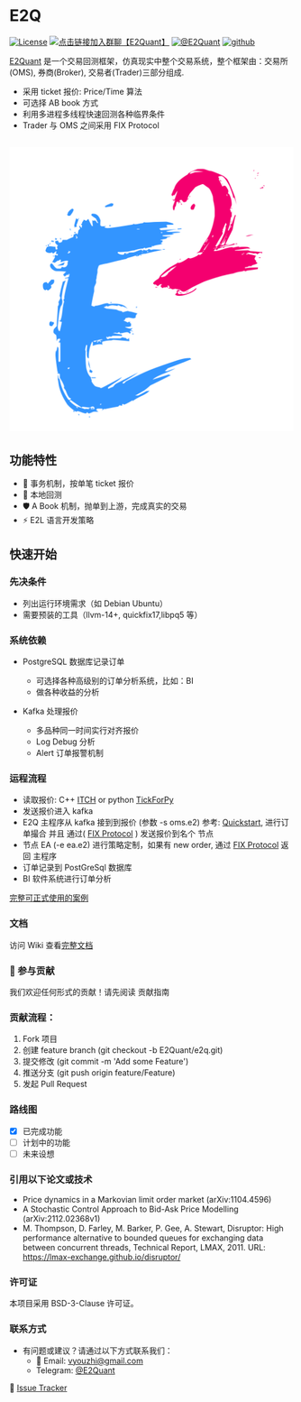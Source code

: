 # E2Q

[![License](https://img.shields.io/badge/license-BSD--3--Clause-blue?style=flat-square)](LICENSE)
[![点击链接加入群聊【E2Quant】](https://img.shields.io/badge/QQ%E7%BE%A4-995910672-green)](https://qm.qq.com/q/isPUXV7sdO)
[![@E2Quant](https://img.shields.io/badge/Telegram-2CA5E0?style=flat-squeare&logo=telegram&logoColor=white)](https://t.me/+FL19RxoJpztmY2E5)
[![github](https://img.shields.io/github/followers/E2Quant)](github)


[E2Quant](https://github.com/E2Quant) 是一个交易回测框架，仿真现实中整个交易系统，整个框架由：交易所(OMS), 券商(Broker), 交易者(Trader)三部分组成.

- 采用 ticket 报价: Price/Time 算法
- 可选择 AB book 方式
- 利用多进程多线程快速回测各种临界条件
- Trader 与 OMS 之间采用 FIX Protocol

![Logo](./e2q_512.png)
---

## 功能特性

- 🚀 事务机制，按单笔 ticket 报价
- 🔧 本地回测
- 🛡️ A Book 机制，抛单到上游，完成真实的交易
- ⚡ E2L 语言开发策略

## 快速开始

### 先决条件

- 列出运行环境需求（如 Debian Ubuntu）
- 需要预装的工具（llvm-14+, quickfix17,libpq5 等）

### 系统依赖

- PostgreSQL 数据库记录订单
    - 可选择各种高级别的订单分析系统，比如：BI
    - 做各种收益的分析

- Kafka 处理报价
    - 多品种同一时间实行对齐报价
    - Log Debug 分析
    - Alert 订单报警机制


### 运程流程

- 读取报价: C++ [ITCH](https://github.com/E2Quant/e2q_ticket/tree/main/ITCH) or python [TickForPy](https://github.com/E2Quant/e2q_ticket/tree/main/TickForPy)
- 发送报价进入 kafka
- E2Q 主程序从 kafka 接到到报价 (参数 -s oms.e2) 参考: [Quickstart](https://github.com/E2Quant/e2q_doc/blob/main/docs/Quickstart.md), 进行订单撮合 并且 通过( [FIX Protocol](https://www.fixtrading.org/) ) 发送报价到名个 节点 
- 节点 EA (-e ea.e2) 进行策略定制，如果有 new  order, 通过 [FIX Protocol](https://www.fixtrading.org/) 返回 主程序
- 订单记录到 PostGreSql 数据库
- BI 软件系统进行订单分析

[完整可正式使用的案例](https://github.com/E2Quant/e2q_usage)


### 文档
访问 Wiki 查看[完整文档](https://github.com/E2Quant/e2q_doc)
### 🤝 参与贡献
我们欢迎任何形式的贡献！请先阅读 贡献指南

### 贡献流程：

1. Fork 项目
2. 创建 feature branch (git checkout -b E2Quant/e2q.git)
3. 提交修改 (git commit -m 'Add some Feature')
4. 推送分支 (git push origin feature/Feature)
5. 发起 Pull Request

### 路线图
- [x] 已完成功能
- [ ] 计划中的功能
- [ ] 未来设想

### 引用以下论文或技术
- Price dynamics in a Markovian limit order market (arXiv:1104.4596)
- A Stochastic Control Approach to Bid-Ask Price Modelling (arXiv:2112.02368v1)
- M. Thompson, D. Farley, M. Barker, P. Gee, A. Stewart, Disruptor: High performance alternative to bounded queues for exchanging data between concurrent threads, Technical Report, LMAX, 2011. URL: https://lmax-exchange.github.io/disruptor/

### 许可证
本项目采用 BSD-3-Clause 许可证。

### 联系方式

- 有问题或建议？请通过以下方式联系我们：
    - 📧 Email: vyouzhi@gmail.com
    - Telegram: [@E2Quant](https://t.me/e2quant_from_github)

🐞  [Issue Tracker](https://github.com/E2Quant/e2q/issues) 